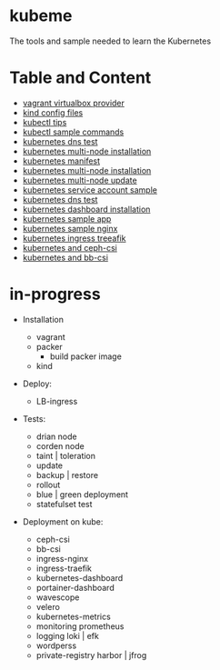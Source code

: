 # kubeme
The tools and sample needed to learn the Kubernetes

# Table and Content
  - [vagrant virtualbox provider](vagrant/vagrant-virtualbox-stage)
  - [kind config files](kind)
  - [kubectl tips](scenario/kubectl-tips.md)
  - [kubectl sample commands](scenario/kubectl-sample-command.md)
  - [kubernetes dns test](scenario/kubernetes-dns-test.md)
  - [kubernetes multi-node installation](scenario/)
  - [kubernetes manifest](scenario/)
  - [kubernetes multi-node installation](scenario/multi-node/multi-node-installation.md)
  - [kubernetes multi-node update](scenario/multi-node/multi-node-update.md)
  - [kubernetes service account sample](scenario/service-account.md)
  - [kubernetes dns test](scenario/Kubernetes-DNS-Test.md)
  - [kubernetes dashboard installation](scenario/dashboard-installation.md)
  - [kubernetes sample app](scenario/sample-app)
  - [kubernetes sample nginx](scenario/nginx-test)
  - [kubernetes ingress treeafik](scenario/ingress-traefik)
  - [kubernetes and ceph-csi ](storage/ceph-csi.md)
  - [kubernetes and bb-csi](storage/block-bridge-csi.md)


# in-progress
- Installation
    - vagrant
    - packer
        - build packer image
    - kind

- Deploy: 
    - LB-ingress

- Tests:
    - drian node
    - corden node
    - taint | toleration
    - update 
    - backup | restore
    - rollout
    - blue | green deployment
    - statefulset test 

- Deployment on kube:
    - ceph-csi 
    - bb-csi
    - ingress-nginx
    - ingress-traefik
    - kubernetes-dashboard
    - portainer-dashboard
    - wavescope
    - velero
    - kubernetes-metrics
    - monitoring prometheus
    - logging loki | efk 
    - wordperss
    - private-registry harbor | jfrog
